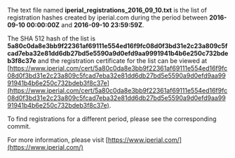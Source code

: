 The text file named **iperial_registrations_2016_09_10.txt** is the list of registration hashes created by iperial.com during the period between **2016-09-10 00:00:00Z** and **2016-09-10 23:59:59Z**.

The SHA 512 hash of the list is **5a80c0da8e3bb9f22361af69111e554ed16f9fc08d0f3bd31e2c23a809c5fcad7eba32e81dd6db27bd5e5590a9d0efd9aa9991941b4b6e250c732bdeb3f8c37e** and the registration certificate for the list can be viewed at [https://www.iperial.com/cert/5a80c0da8e3bb9f22361af69111e554ed16f9fc08d0f3bd31e2c23a809c5fcad7eba32e81dd6db27bd5e5590a9d0efd9aa9991941b4b6e250c732bdeb3f8c37e](https://www.iperial.com/cert/5a80c0da8e3bb9f22361af69111e554ed16f9fc08d0f3bd31e2c23a809c5fcad7eba32e81dd6db27bd5e5590a9d0efd9aa9991941b4b6e250c732bdeb3f8c37e).

To find registrations for a different period, please see the corresponding commit.

For more information, please visit [https://www.iperial.com/](https://www.iperial.com/)
